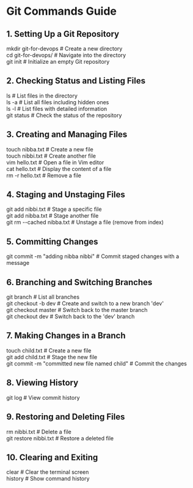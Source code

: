 # Git Commands Guide

## 1. Setting Up a Git Repository

mkdir git-for-devops  # Create a new directory  
cd git-for-devops/    # Navigate into the directory  
git init              # Initialize an empty Git repository  

## 2. Checking Status and Listing Files

ls      # List files in the directory  
ls -a   # List all files including hidden ones  
ls -l   # List files with detailed information  
git status  # Check the status of the repository  

## 3. Creating and Managing Files

touch nibba.txt  # Create a new file  
touch nibbi.txt  # Create another file  
vim hello.txt    # Open a file in Vim editor  
cat hello.txt    # Display the content of a file  
rm -r hello.txt  # Remove a file  

## 4. Staging and Unstaging Files

git add nibbi.txt  # Stage a specific file  
git add nibba.txt  # Stage another file  
git rm --cached nibba.txt  # Unstage a file (remove from index)  

## 5. Committing Changes

git commit -m "adding nibba nibbi"  # Commit staged changes with a message  

## 6. Branching and Switching Branches

git branch           # List all branches  
git checkout -b dev  # Create and switch to a new branch 'dev'  
git checkout master  # Switch back to the master branch  
git checkout dev     # Switch back to the 'dev' branch  

## 7. Making Changes in a Branch

touch child.txt     # Create a new file  
git add child.txt   # Stage the new file  
git commit -m "committed new file named child"  # Commit the changes  

## 8. Viewing History

git log  # View commit history  

## 9. Restoring and Deleting Files

rm nibbi.txt      # Delete a file  
git restore nibbi.txt  # Restore a deleted file  

## 10. Clearing and Exiting

clear  # Clear the terminal screen  
history  # Show command history  
